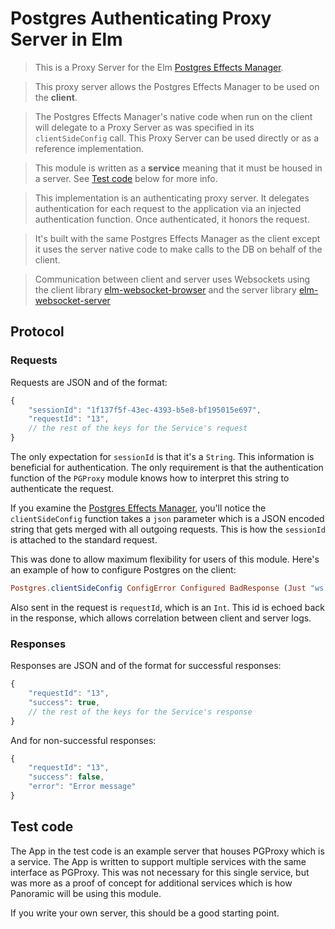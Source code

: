 # Postgres Authenticating Proxy Server in Elm

> This is a Proxy Server for the Elm [Postgres Effects Manager](https://github.com/panosoft/elm-postgres).

> This proxy server allows the Postgres Effects Manager to be used on the **client**.

> The Postgres Effects Manager's native code when run on the client will delegate to a Proxy Server as was specified in its `clientSideConfig` call. This Proxy Server can be used directly or as a reference implementation.

> This module is written as a **service** meaning that it must be housed in a server. See [Test code](#test-code) below for more info.

> This implementation is an authenticating proxy server. It delegates authentication for each request to the application via an injected authentication function. Once authenticated, it honors the request.

> It's built with the same Postgres Effects Manager as the client except it uses the server native code to make calls to the DB on behalf of the client.

> Communication between client and server uses Websockets using the client library [elm-websocket-browser](https://github.com/panosoft/elm-websocket-browser) and the server library [elm-websocket-server](https://github.com/panosoft/elm-websocket-server)

## Protocol

### Requests

Requests are JSON and of the format:

```js
{
	"sessionId": "1f137f5f-43ec-4393-b5e8-bf195015e697",
	"requestId": "13",
	// the rest of the keys for the Service's request
}
```

The only expectation for `sessionId` is that it's a `String`. This information is beneficial for authentication. The only requirement is that the authentication function of the `PGProxy` module knows how to interpret this string to authenticate the request.

If you examine the [Postgres Effects Manager](https://github.com/elm-postgres), you'll notice the `clientSideConfig` function takes a `json` parameter which is a JSON encoded string that gets merged with all outgoing requests. This is how the `sessionId` is attached to the standard request.

This was done to allow maximum flexibility for users of this module. Here's an example of how to configure Postgres on the client:

```elm
Postgres.clientSideConfig ConfigError Configured BadResponse (Just "ws://localhost:8080/pgproxy") (Just "{\"sessionId\": \"1f137f5f-43ec-4393-b5e8-bf195015e697\"}")
```

Also sent in the request is `requestId`, which is an `Int`. This id is echoed back in the response, which allows correlation between client and server logs.

### Responses

Responses are JSON and of the format for successful responses:

```js
{
	"requestId": "13",
	"success": true,
	// the rest of the keys for the Service's response
}
```

And for non-successful responses:

```js
{
	"requestId": "13",
	"success": false,
	"error": "Error message"
}
```

## Test code

The App in the test code is an example server that houses PGProxy which is a service. The App is written to support multiple services with the same interface as PGProxy. This was not necessary for this single service, but was more as a proof of concept for additional services which is how Panoramic will be using this module.

If you write your own server, this should be a good starting point.
